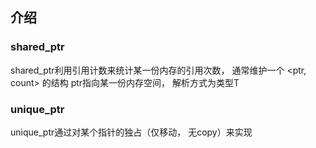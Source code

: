 ## 介绍

### shared_ptr
shared_ptr利用引用计数来统计某一份内存的引用次数， 通常维护一个 <ptr, count> 的结构
ptr指向某一份内存空间， 解析方式为类型T

### unique_ptr
unique_ptr通过对某个指针的独占（仅移动， 无copy）来实现